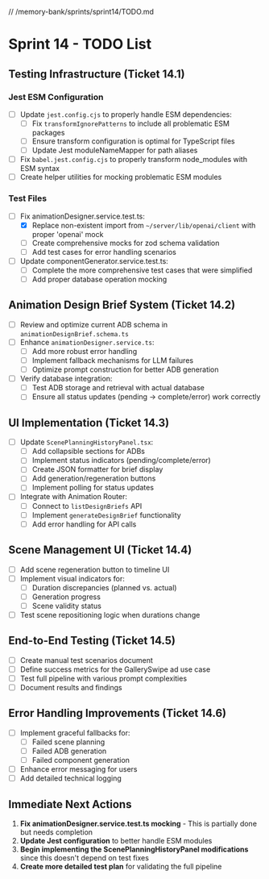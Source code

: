 // /memory-bank/sprints/sprint14/TODO.md
# Sprint 14 - TODO List

## Testing Infrastructure (Ticket 14.1)

### Jest ESM Configuration
- [ ] Update `jest.config.cjs` to properly handle ESM dependencies:
  - [ ] Fix `transformIgnorePatterns` to include all problematic ESM packages
  - [ ] Ensure transform configuration is optimal for TypeScript files
  - [ ] Update Jest moduleNameMapper for path aliases
- [ ] Fix `babel.jest.config.cjs` to properly transform node_modules with ESM syntax
- [ ] Create helper utilities for mocking problematic ESM modules

### Test Files
- [ ] Fix animationDesigner.service.test.ts:
  - [x] Replace non-existent import from `~/server/lib/openai/client` with proper 'openai' mock
  - [ ] Create comprehensive mocks for zod schema validation
  - [ ] Add test cases for error handling scenarios
- [ ] Update componentGenerator.service.test.ts:
  - [ ] Complete the more comprehensive test cases that were simplified
  - [ ] Add proper database operation mocking

## Animation Design Brief System (Ticket 14.2)

- [ ] Review and optimize current ADB schema in `animationDesignBrief.schema.ts`
- [ ] Enhance `animationDesigner.service.ts`:
  - [ ] Add more robust error handling
  - [ ] Implement fallback mechanisms for LLM failures
  - [ ] Optimize prompt construction for better ADB generation
- [ ] Verify database integration:
  - [ ] Test ADB storage and retrieval with actual database
  - [ ] Ensure all status updates (pending → complete/error) work correctly

## UI Implementation (Ticket 14.3)

- [ ] Update `ScenePlanningHistoryPanel.tsx`:
  - [ ] Add collapsible sections for ADBs
  - [ ] Implement status indicators (pending/complete/error)
  - [ ] Create JSON formatter for brief display
  - [ ] Add generation/regeneration buttons
  - [ ] Implement polling for status updates
- [ ] Integrate with Animation Router:
  - [ ] Connect to `listDesignBriefs` API
  - [ ] Implement `generateDesignBrief` functionality
  - [ ] Add error handling for API calls

## Scene Management UI (Ticket 14.4)

- [ ] Add scene regeneration button to timeline UI
- [ ] Implement visual indicators for:
  - [ ] Duration discrepancies (planned vs. actual)
  - [ ] Generation progress
  - [ ] Scene validity status
- [ ] Test scene repositioning logic when durations change

## End-to-End Testing (Ticket 14.5)

- [ ] Create manual test scenarios document
- [ ] Define success metrics for the GallerySwipe ad use case
- [ ] Test full pipeline with various prompt complexities
- [ ] Document results and findings

## Error Handling Improvements (Ticket 14.6)

- [ ] Implement graceful fallbacks for:
  - [ ] Failed scene planning
  - [ ] Failed ADB generation
  - [ ] Failed component generation
- [ ] Enhance error messaging for users
- [ ] Add detailed technical logging

## Immediate Next Actions

1. **Fix animationDesigner.service.test.ts mocking** - This is partially done but needs completion
2. **Update Jest configuration** to better handle ESM modules
3. **Begin implementing the ScenePlanningHistoryPanel modifications** since this doesn't depend on test fixes
4. **Create more detailed test plan** for validating the full pipeline
